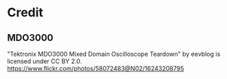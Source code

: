 # Credit

## MDO3000
"Tektronix MDO3000 Mixed Domain Oscilloscope Teardown" by eevblog is licensed under CC BY 2.0.
https://www.flickr.com/photos/58072483@N02/16243208795
